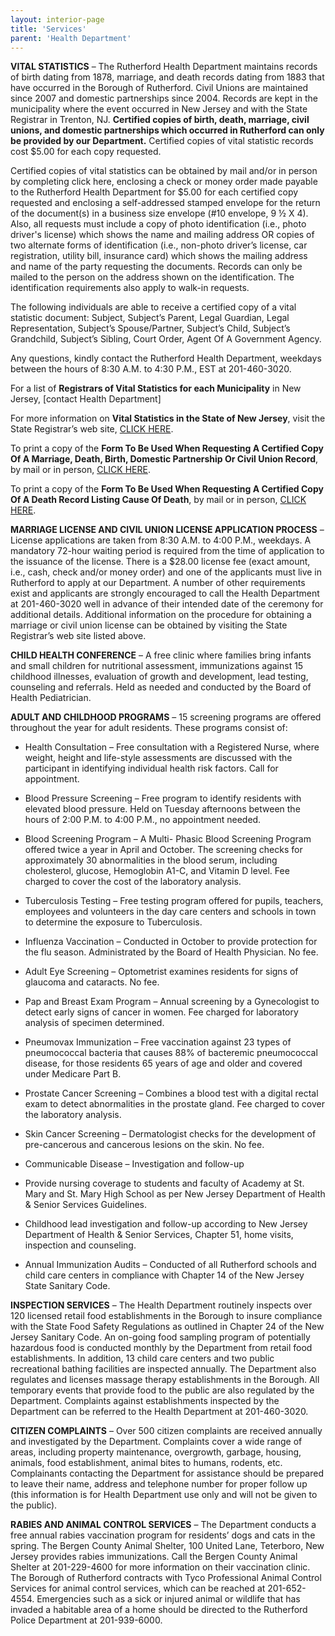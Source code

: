 ```yaml
---
layout: interior-page
title: 'Services'
parent: 'Health Department'
---
```


**VITAL STATISTICS** – The Rutherford Health Department maintains records of birth dating from 1878, marriage, and death records dating from 1883 that have occurred in the Borough of Rutherford. Civil Unions are maintained since 2007 and domestic partnerships since 2004. Records are kept in the municipality where the event occurred in New Jersey and with the State Registrar in Trenton, NJ. **Certified copies of birth, death, marriage, civil unions, and domestic partnerships which occurred in Rutherford can only be provided by our Department.** Certified copies of vital statistic records cost $5.00 for each copy requested.

Certified copies of vital statistics can be obtained by mail and/or in person by completing click here, enclosing a check or money order made payable to the Rutherford Health Department for $5.00 for each certified copy requested and enclosing a self-addressed stamped envelope for the return of the document(s) in a business size envelope (#10 envelope, 9 ½ X 4). Also, all requests must include a copy of photo identification (i.e., photo driver's license) which shows the name and mailing address OR copies of two alternate forms of identification (i.e., non-photo driver’s license, car registration, utility bill, insurance card) which shows the mailing address and name of the party requesting the documents. Records can only be mailed to the person on the address shown on the identification. The identification requirements also apply to walk-in requests.

The following individuals are able to receive a certified copy of a vital statistic document: Subject, Subject’s Parent, Legal Guardian, Legal Representation, Subject’s Spouse/Partner, Subject’s Child, Subject’s Grandchild, Subject’s Sibling, Court Order, Agent Of A Government Agency.

Any questions, kindly contact the Rutherford Health Department, weekdays between the hours of 8:30 A.M. to 4:30 P.M., EST at 201-460-3020.

For a list of **Registrars of Vital Statistics for each Municipality** in New Jersey, [contact Health Department]

For more information on **Vital Statistics in the State of New Jersey**, visit the State Registrar’s web site, [CLICK HERE](http://www.state.nj.us/health/vital/index.shtml).

To print a copy of the **Form To Be Used When Requesting A Certified Copy Of A Marriage, Death, Birth, Domestic Partnership Or Civil Union Record**, by mail or in person, [CLICK HERE](https://storage.googleapis.com/static.rutherford-nj.com/health/VitalStats.pdf). 

To print a copy of the **Form To Be Used When Requesting A Certified Copy Of A Death Record Listing Cause Of Death**, by mail or in person, [CLICK HERE](https://storage.googleapis.com/static.rutherford-nj.com/health/NJDOH_CauseOfDeathAuthorization.pdf). 

**MARRIAGE LICENSE AND CIVIL UNION LICENSE APPLICATION PROCESS**  – License applications are taken from 8:30 A.M. to 4:00 P.M., weekdays. A mandatory 72-hour waiting period is required from the time of application to the issuance of the license. There is a $28.00 license fee (exact amount, i.e., cash, check and/or money order) and one of the applicants must live in Rutherford to apply at our Department.  A number of other requirements exist and applicants are strongly encouraged to call the Health Department at 201-460-3020 well in advance of their intended date of the ceremony for additional details. Additional information on the procedure for obtaining a marriage or civil union license can be obtained by visiting the State Registrar’s web site listed above. 

**CHILD HEALTH CONFERENCE** – A free clinic where families bring infants and small children for nutritional assessment, immunizations against 15  childhood illnesses, evaluation of growth and development, lead testing, counseling and referrals. Held as needed and conducted by the Board of Health Pediatrician.

**ADULT AND CHILDHOOD PROGRAMS** – 15 screening programs are offered throughout the year for adult residents. These programs consist of:
* Health Consultation – Free consultation with a Registered Nurse, where weight, height and life-style assessments are discussed with the participant in identifying individual health risk factors. Call for appointment.

* Blood Pressure Screening – Free program to identify residents with elevated blood pressure. Held on Tuesday afternoons between the hours of 2:00 P.M. to 4:00 P.M., no appointment needed.

* Blood Screening Program – A Multi- Phasic Blood Screening Program offered twice a year in April and October. The screening checks for approximately 30 abnormalities in the blood serum, including cholesterol, glucose, Hemoglobin A1-C, and Vitamin D level. Fee charged to cover the cost of the laboratory analysis.

* Tuberculosis Testing – Free testing program offered for pupils, teachers, employees and volunteers in the day care centers and schools in town to determine the exposure to Tuberculosis.

* Influenza Vaccination – Conducted in October to provide protection for the flu season. Administrated by the Board of Health Physician. No fee.

* Adult Eye Screening – Optometrist examines residents for signs of glaucoma and cataracts. No fee.

* Pap and Breast Exam Program – Annual screening by a Gynecologist to detect early signs of cancer in women. Fee charged for laboratory analysis of specimen determined.

* Pneumovax Immunization – Free vaccination against 23 types of pneumococcal bacteria that causes 88% of bacteremic pneumococcal disease, for those residents 65 years of age and older and covered under Medicare Part B.

* Prostate Cancer Screening – Combines a blood test with a digital rectal exam to detect abnormalities in the prostate gland. Fee charged to cover the laboratory analysis.

* Skin Cancer Screening – Dermatologist checks for the development of pre-cancerous and cancerous lesions on the skin. No fee.

* Communicable Disease – Investigation and follow-up

* Provide nursing coverage to students and faculty of Academy at St. Mary and St. Mary High School as per New Jersey Department of Health & Senior Services Guidelines.

* Childhood lead investigation and follow-up according to New Jersey Department of Health & Senior Services, Chapter 51, home visits, inspection and counseling.

* Annual Immunization Audits – Conducted of all Rutherford schools and child care centers in compliance with Chapter 14 of the New Jersey State Sanitary Code.

**INSPECTION SERVICES** – The Health Department routinely inspects over 120 licensed retail food establishments in the Borough to insure compliance with the State Food Safety Regulations as outlined in Chapter 24 of the New Jersey Sanitary Code. An on-going food sampling program of potentially hazardous food is conducted monthly by the Department from retail food establishments. In addition, 13 child care centers and two public recreational bathing facilities are inspected annually. The Department also regulates and licenses massage therapy establishments in the Borough. All temporary events that provide food to the public are also regulated by the Department. Complaints against establishments inspected by the Department can be referred to the Health Department at 201-460-3020.

**CITIZEN COMPLAINTS** – Over 500 citizen complaints are received annually and investigated by the Department. Complaints cover a wide range of areas, including property maintenance, overgrowth, garbage, housing, animals, food establishment, animal bites to humans, rodents, etc. Complainants contacting the Department for assistance should be prepared to leave their name, address and telephone number for proper follow up (this information is for  Health Department use only and will not be given to the public).

**RABIES AND ANIMAL CONTROL SERVICES** – The Department conducts a free annual rabies vaccination program for residents’ dogs and cats in the spring. The Bergen County Animal Shelter, 100 United Lane, Teterboro, New Jersey provides rabies immunizations. Call the Bergen County Animal Shelter at 201-229-4600 for more information on their vaccination clinic. The Borough of Rutherford contracts with Tyco Professional Animal Control Services for animal control services, which can be reached at 201-652-4554. Emergencies such as a sick or injured animal or wildlife that has invaded a habitable area of a home should be directed to the Rutherford Police Department at 201-939-6000.
